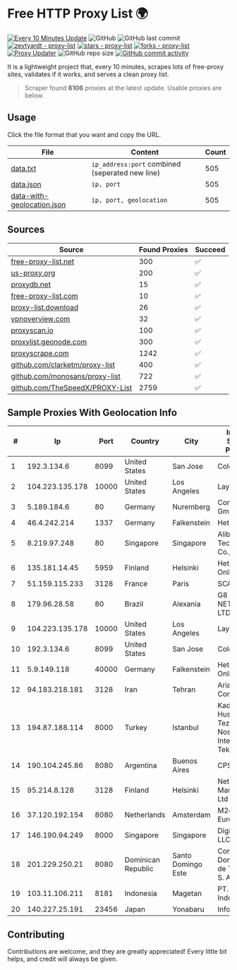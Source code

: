
# Free HTTP Proxy List 🌍

[![Every 10 Minutes Update](https://github.com/mertguvencli/http-proxy-list/actions/workflows/main.yml/badge.svg?branch=main)](https://github.com/mertguvencli/http-proxy-list/actions/workflows/main.yml)
![GitHub](https://img.shields.io/github/license/mertguvencli/http-proxy-list)
![GitHub last commit](https://img.shields.io/github/last-commit/mertguvencli/http-proxy-list)
[![zevtyardt - proxy-list](https://img.shields.io/static/v1?label=zevtyardt&message=proxy-list&color=blue&logo=github)](https://github.com/zevtyardt/proxy-list "Go to GitHub repo")
[![stars - proxy-list](https://img.shields.io/github/stars/zevtyardt/proxy-list?style=social)](https://github.com/zevtyardt/proxy-list)
[![forks - proxy-list](https://img.shields.io/github/forks/zevtyardt/proxy-list?style=social)](https://github.com/zevtyardt/proxy-list)
[![Proxy Updater](https://github.com/zevtyardt/proxy-list/workflows/Proxy%20Updater/badge.svg)](https://github.com/zevtyardt/proxy-list/actions?query=workflow:"Proxy+Updater")
![GitHub repo size](https://img.shields.io/github/repo-size/zevtyardt/proxy-list)
[![GitHub commit activity](https://img.shields.io/github/commit-activity/m/zevtyardt/proxy-list?logo=commits)](https://github.com/zevtyardt/proxy-list/commits/main)

It is a lightweight project that, every 10 minutes, scrapes lots of free-proxy sites, validates if it works, and serves a clean proxy list.

> Scraper found **6106** proxies at the latest update. Usable proxies are below.

## Usage

Click the file format that you want and copy the URL.

|File|Content|Count|
|----|-------|-----|
|[data.txt](https://raw.githubusercontent.com/mertguvencli/http-proxy-list/main/proxy-list/data.txt)|`ip_address:port` combined (seperated new line)|505|
|[data.json](https://raw.githubusercontent.com/mertguvencli/http-proxy-list/main/proxy-list/data.json)|`ip, port`|505|
|[data-with-geolocation.json](https://raw.githubusercontent.com/mertguvencli/http-proxy-list/main/proxy-list/data-with-geolocation.json)|`ip, port, geolocation`|505|

## Sources

|Source|Found Proxies|Succeed|
|------|-------------|-------|
|[free-proxy-list.net](https://free-proxy-list.net)|300|✅|
|[us-proxy.org](https://www.us-proxy.org)|200|✅|
|[proxydb.net](http://proxydb.net)|15|✅|
|[free-proxy-list.com](https://free-proxy-list.com/?page=&port=&type%5B%5D=http&type%5B%5D=https&up_time=0&search=Search)|10|✅|
|[proxy-list.download](https://www.proxy-list.download/HTTP)|26|✅|
|[vpnoverview.com](https://vpnoverview.com/privacy/anonymous-browsing/free-proxy-servers)|32|✅|
|[proxyscan.io](https://www.proxyscan.io)|100|✅|
|[proxylist.geonode.com](https://proxylist.geonode.com/api/proxy-list?limit=300&page=1&sort_by=lastChecked&sort_type=desc&protocols=http,https)|300|✅|
|[proxyscrape.com](https://api.proxyscrape.com/v2/?request=displayproxies&protocol=http&timeout=10000&country=all&ssl=all&anonymity=all)|1242|✅|
|[github.com/clarketm/proxy-list](https://raw.githubusercontent.com/clarketm/proxy-list/master/proxy-list-raw.txt)|400|✅|
|[github.com/monosans/proxy-list](https://raw.githubusercontent.com/monosans/proxy-list/main/proxies/http.txt)|722|✅|
|[github.com/TheSpeedX/PROXY-List](https://raw.githubusercontent.com/TheSpeedX/PROXY-List/master/http.txt)|2759|✅|


## Sample Proxies With Geolocation Info

|#|Ip|Port|Country|City|Internet Service Provider|
|-|--|----|-------|----|-------------------------|
|1|192.3.134.6|8099|United States|San Jose|ColoCrossing|
|2|104.223.135.178|10000|United States|Los Angeles|LayerHost|
|3|5.189.184.6|80|Germany|Nuremberg|Contabo GmbH|
|4|46.4.242.214|1337|Germany|Falkenstein|Hetzner|
|5|8.219.97.248|80|Singapore|Singapore|Alibaba (US) Technology Co., Ltd.|
|6|135.181.14.45|5959|Finland|Helsinki|Hetzner Online GmbH|
|7|51.159.115.233|3128|France|Paris|SCALEWAY|
|8|179.96.28.58|80|Brazil|Alexania|G8 NETWORKS LTDA|
|9|104.223.135.178|10000|United States|Los Angeles|LayerHost|
|10|192.3.134.6|8099|United States|San Jose|ColoCrossing|
|11|5.9.149.118|40000|Germany|Falkenstein|Hetzner Online GmbH|
|12|94.183.218.181|3128|Iran|Tehran|Aria Shatel Company Ltd|
|13|194.87.188.114|8000|Turkey|Istanbul|Kadir Huseyin Tezcan Nosspeed Internet Teknolojileri|
|14|190.104.245.86|8080|Argentina|Buenos Aires|CPS|
|15|95.214.8.128|3128|Finland|Helsinki|Network Management Ltd|
|16|37.120.192.154|8080|Netherlands|Amsterdam|M247 Europe SRL|
|17|146.190.94.249|8000|Singapore|Singapore|DigitalOcean, LLC|
|18|201.229.250.21|8080|Dominican Republic|Santo Domingo Este|Compañía Dominicana de Teléfonos S. A.|
|19|103.11.106.211|8181|Indonesia|Magetan|PT. Pascal Indonesia|
|20|140.227.25.191|23456|Japan|Yonabaru|InfoSphere|



## Contributing

Contributions are welcome, and they are greatly appreciated! Every
little bit helps, and credit will always be given.

